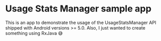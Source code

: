 
# Usage Stats Manager sample app

This is an app to demonstrate the usage of the UsageStatsManager API shipped with Android versions >= 5.0.
Also, I just wanted to create something using RxJava 😅
